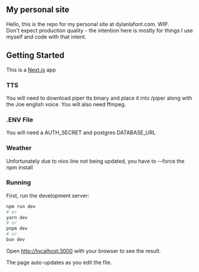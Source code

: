 ## My personal site 

Hello, this is the repo for my personal site at dylanlafont.com.  WIP.  
Don't expect production quality - the intention here is mostly for things I use myself and code with that intent.

## Getting Started

This is a [Next.js](https://nextjs.org) app

### TTS
You will need to download piper tts binary and place it into /piper along with the Joe english voice.
You will also need ffmpeg.

### .ENV File
You will need a AUTH_SECRET and postgres DATABASE_URL

### Weather
Unfortunately due to nivo line not being updated, you have to --force the npm install

### Running
First, run the development server:

```bash
npm run dev
# or
yarn dev
# or
pnpm dev
# or
bun dev
```

Open [http://localhost:3000](http://localhost:3000) with your browser to see the result.

The page auto-updates as you edit the file.